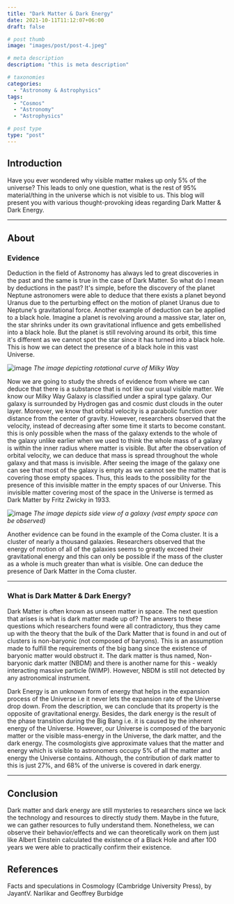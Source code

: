 ```yaml
---
title: "Dark Matter & Dark Energy"
date: 2021-10-11T11:12:07+06:00
draft: false

# post thumb
image: "images/post/post-4.jpeg"

# meta description
description: "this is meta description"

# taxonomies
categories: 
  - "Astronomy & Astrophysics"
tags:
  - "Cosmos"
  - "Astronomy"
  - "Astrophysics"

# post type
type: "post"
---
```


## Introduction

Have you ever wondered why visible matter makes up only 5% of the universe? This leads to only one question, what is the rest of 95% material/thing in the universe which is not visible to us. This blog will present you with various thought-provoking ideas regarding Dark Matter & Dark Energy.

<hr>

## About

### Evidence
Deduction in the field of Astronomy has always led to great discoveries in the past and the same is true in the case of Dark Matter. So what do I mean by deductions in the past? It's simple, before the discovery of the planet Neptune astronomers were able to deduce that there exists a planet beyond Uranus due to the perturbing effect on the motion of planet Uranus due to Neptune's gravitational force. Another example of deduction can be applied to a black hole. Imagine a planet is revolving around a massive star, later on, the star shrinks under its own gravitational influence and gets embellished into a black hole. But the planet is still revolving around its orbit, this time it's different as we cannot spot the star since it has turned into a black hole. This is how we can detect the presence of a black hole in this vast Universe.

![image](../../images/post/post-4a.jpg)
*The image depicting rotational curve of Milky Way*

Now we are going to study the shreds of evidence from where we can deduce that there is a substance that is not like our usual visible matter. We know our Milky Way Galaxy is classified under a spiral type galaxy. Our galaxy is surrounded by Hydrogen gas and cosmic dust clouds in the outer layer. Moreover, we know that orbital velocity is a parabolic function over distance from the center of gravity. However, researchers observed that the velocity, instead of decreasing after some time it starts to become constant. this is only possible when the mass of the galaxy extends to the whole of the galaxy unlike earlier when we used to think the whole mass of a galaxy is within the inner radius where matter is visible. But after the observation of orbital velocity, we can deduce that mass is spread throughout the whole galaxy and that mass is invisible. After seeing the image of the galaxy one can see that most of the galaxy is empty as we cannot see the matter that is covering those empty spaces. Thus, this leads to the possibility for the presence of this invisible matter in the empty spaces of our Universe. This invisible matter covering most of the space in the Universe is termed as Dark Matter by Fritz Zwicky in 1933.

![image](../../images/post/post-4b.jpg)
*The image depicts side view of a galaxy (vast empty space can be observed)*

Another evidence can be found in the example of the Coma cluster. It is a cluster of nearly a thousand galaxies. Researchers observed that the energy of motion of all of the galaxies seems to greatly exceed their gravitational energy and this can only be possible if the mass of the cluster as a whole is much greater than what is visible. One can deduce the presence of Dark Matter in the Coma cluster.

<hr>

### What is Dark Matter & Dark Energy?
Dark Matter is often known as unseen matter in space. The next question that arises is what is dark matter made up of? The answers to these questions which researchers found were all contradictory, thus they came up with the theory that the bulk of the Dark Matter that is found in and out of clusters is non-baryonic (not composed of baryons). This is an assumption made to fulfill the requirements of the big bang since the existence of baryonic matter would obstruct it. The dark matter is thus named, Non-baryonic dark matter (NBDM) and there is another name for this - weakly interacting massive particle (WIMP). However, NBDM is still not detected by any astronomical instrument.

Dark Energy is an unknown form of energy that helps in the expansion process of the Universe i.e it never lets the expansion rate of the Universe drop down. From the description, we can conclude that its property is the opposite of gravitational energy. Besides, the dark energy is the result of the phase transition during the Big Bang i.e. it is caused by the inherent energy of the Universe. However, our Universe is composed of the baryonic matter or the visible mass-energy in the Universe, the dark matter, and the dark energy. The cosmologists give approximate values that the matter and energy which is visible to astronomers occupy 5% of all the matter and energy the Universe contains. Although, the contribution of dark matter to this is just 27%, and 68% of the universe is covered in dark energy.

<hr>

## Conclusion

Dark matter and dark energy are still mysteries to researchers since we lack the technology and resources to directly study them. Maybe in the future, we can gather resources to fully understand them. Nonetheless, we can observe their behavior/effects and we can theoretically work on them just like Albert Einstein calculated the existence of a Black Hole and after 100 years we were able to practically confirm their existence.

## References

Facts and speculations in Cosmology (Cambridge University Press), by JayantV. Narlikar and Geoffrey Burbidge